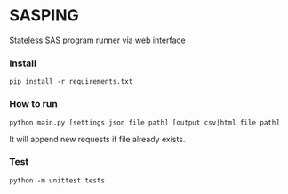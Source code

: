 # SASPING

Stateless SAS program runner via web interface

### Install

`pip install -r requirements.txt`

### How to run

`python main.py [settings json file path] [output csv|html file path]`

It will append new requests if file already exists. 


### Test
`python -m unittest tests`
